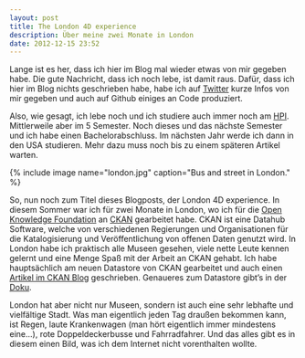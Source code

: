 ```yaml
---
layout: post
title: The London 4D experience
description: Über meine zwei Monate in London
date: 2012-12-15 23:52
---
```


Lange ist es her, dass ich hier im Blog mal wieder etwas von mir gegeben habe. Die gute Nachricht, dass ich noch lebe, ist damit raus. Dafür, dass ich hier im Blog nichts geschrieben habe, habe ich auf [Twitter](https://twitter.com/domoritz) kurze Infos von mir gegeben und auch auf Github einiges an Code produziert.

Also, wie gesagt, ich lebe noch und ich studiere auch immer noch am [HPI](http://www.hpi.uni-potsdam.de). Mittlerweile aber im 5 Semester. Noch dieses und das nächste Semester und ich habe einen Bachelorabschluss. Im nächsten Jahr werde ich dann in den USA studieren. Mehr dazu muss noch bis zu einem späteren Artikel warten.

{% include image name="london.jpg" caption="Bus and street in London." %}

So, nun noch zum Titel dieses Blogposts, der London 4D experience. In diesem Sommer war ich für zwei Monate in London, wo ich für die [Open Knowledge Foundation](http://www.okfn.org) an [CKAN](https://www.ckan.org/) gearbeitet habe. CKAN ist eine Datahub Software, welche von verschiedenen Regierungen und Organisationen für die Katalogisierung und Veröffentlichung von offenen Daten genutzt wird. In London habe ich praktisch alle Museen gesehen, viele nette Leute kennen gelernt und eine Menge Spaß mit der Arbeit an CKAN gehabt. Ich habe hauptsächlich am neuen Datastore von CKAN gearbeitet und auch einen [Artikel im CKAN Blog](http://ckan.org/2012/10/26/introducing-the-new-datastore/) geschrieben. Genaueres zum Datastore gibt’s in der [Doku](http://docs.ckan.org/en/latest/datastore.html).

London hat aber nicht nur Museen, sondern ist auch eine sehr lebhafte und vielfältige Stadt. Was man eigentlich jeden Tag draußen bekommen kann, ist Regen, laute Krankenwagen (man hört eigentlich immer mindestens eine...), rote Doppeldeckerbusse und Fahrradfahrer. Und das alles gibt es in diesem einen Bild, was ich dem Internet nicht vorenthalten wollte.
